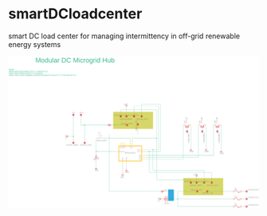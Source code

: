 # smartDCloadcenter
smart DC load center for managing intermittency in off-grid renewable energy systems


<img src="schematic/schematic-oct22.png">